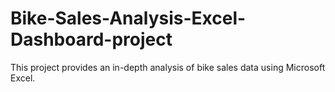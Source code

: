 # Bike-Sales-Analysis-Excel-Dashboard-project
This project provides an in-depth analysis of bike sales data using Microsoft Excel. 

